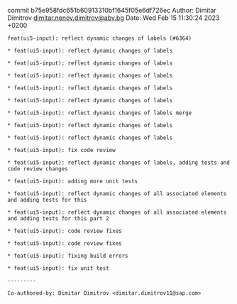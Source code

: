 commit b75e958fdc651b60913310bf1645f05e6df726ec
Author: Dimitar Dimitrov <dimitar.nenov.dimitrov@abv.bg>
Date:   Wed Feb 15 11:30:24 2023 +0200

    feat(ui5-input): reflect dynamic changes of labels (#6364)
    
    * feat(ui5-input): reflect dynamic changes of labels
    
    * feat(ui5-input): reflect dynamic changes of labels
    
    * feat(ui5-input): reflect dynamic changes of labels
    
    * feat(ui5-input): reflect dynamic changes of labels
    
    * feat(ui5-input): reflect dynamic changes of labels
    
    * feat(ui5-input): reflect dynamic changes of labels merge
    
    * feat(ui5-input): reflect dynamic changes of labels
    
    * feat(ui5-input): reflect dynamic changes of labels
    
    * feat(ui5-input): fix code review
    
    * feat(ui5-input): reflect dynamic changes of labels, adding tests and code review changes
    
    * feat(ui5-input): adding more unit tests
    
    * feat(ui5-input): reflect dynamic changes of all associated elements and adding tests for this
    
    * feat(ui5-input): reflect dynamic changes of all associated elements and adding tests for this part 2
    
    * feat(ui5-input): code review fixes
    
    * feat(ui5-input): code review fixes
    
    * feat(ui5-input): fixing build errors
    
    * feat(ui5-input): fix unit test
    
    ---------
    
    Co-authored-by: Dimitar Dimitrov <dimitar.dimitrov11@sap.com>
